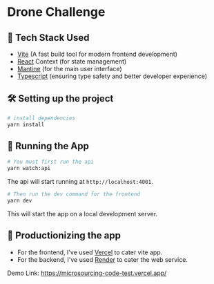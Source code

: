 # Drone Challenge

## 🚀 Tech Stack Used

- [Vite](https://vite.dev/) (A fast build tool for modern frontend development)
- [React](https://react.dev/reference/react/createContext) Context (for state management)
- [Mantine](https://mantine.dev/) (for the main user interface)
- [Typescript](https://www.typescriptlang.org/) (ensuring type safety and better developer experience)

## 🛠️ Setting up the project

```sh
# install dependencies
yarn install
```

## 🤖 Running the App

```sh
# You must first run the api
yarn watch:api
```

The api will start running at `http://localhost:4001`.

```sh
# Then run the dev command for the frontend
yarn dev
```

This will start the app on a local development server.

## 🔗 Productionizing the app

- For the frontend, I've used [Vercel](https://vercel.com/) to cater vite app.
- For the backend, I've used [Render](https://render.com/) to cater the web service.

Demo Link: https://microsourcing-code-test.vercel.app/
